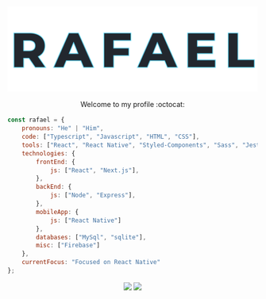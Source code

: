 <p align="center">
  <img src="title.svg" />
</p>

<p align="center">
  Welcome to my profile :octocat:
</p>

```javascript
const rafael = {
    pronouns: "He" | "Him",
    code: ["Typescript", "Javascript", "HTML", "CSS"],
    tools: ["React", "React Native", "Styled-Components", "Sass", "Jest", "Firebase"],
    technologies: {
        frontEnd: {
            js: ["React", "Next.js"],
        },
        backEnd: {
            js: ["Node", "Express"],
        },
        mobileApp: {
            js: ["React Native"]
        },
        databases: ["MySql", "sqlite"],
        misc: ["Firebase"]
    },
    currentFocus: "Focused on React Native"
};
```

<p align="center">
  <img align="center" src="https://github-readme-stats.vercel.app/api/?username=rafalmeida73&theme=react&show_icons=true"/>
  <img align="center" src="https://github-readme-stats.vercel.app/api/top-langs/?username=rafalmeida73&theme=react&show_icons=true"/>
</p>

##





